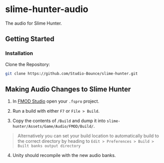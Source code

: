# slime-hunter-audio
The audio for Slime Hunter.

## Getting Started

### Installation

Clone the Repository:

   ```bash
   git clone https://github.com/Studio-Bounce/slime-hunter.git
   ```

## Making Audio Changes to Slime Hunter

1. In [FMOD Studio](https://www.fmod.com/download#fmodstudio) open your `.fspro` project. 

2. Run a build with either `F7` or `File > Build`.

3. Copy the contents of `/Build` and dump it into `slime-hunter/Assets/Game/Audio/FMOD/Build/`.

  > Alternatively you can set your build location to automatically build to the correct directory by heading to `Edit > Preferences > Build > Built banks output directory`

4. Unity should recompile with the new audio banks.
